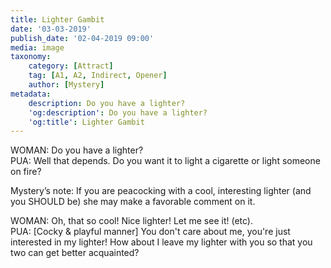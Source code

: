 ```yaml
---
title: Lighter Gambit
date: '03-03-2019'
publish_date: '02-04-2019 09:00'
media: image
taxonomy:
    category: [Attract]
    tag: [A1, A2, Indirect, Opener]
    author: [Mystery]
metadata:
    description: Do you have a lighter?
    'og:description': Do you have a lighter?
    'og:title': Lighter Gambit
---
```


WOMAN: Do you have a lighter?  
PUA: Well that depends. Do you want it to light a cigarette or light someone on fire?


Mystery’s note: If you are peacocking with a cool, interesting lighter (and you SHOULD be) she may make a favorable comment on it.

WOMAN: Oh, that so cool! Nice lighter! Let me see it! (etc).  
PUA: [Cocky & playful manner] You don't care about me, you're just interested in my lighter! How about I leave my lighter with you so that you two can get better acquainted?